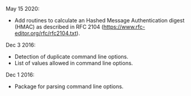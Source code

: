 May 15 2020:
* Add routines to calculate an Hashed Message Authentication digest (HMAC) as
  described in RFC 2104 (https://www.rfc-editor.org/rfc/rfc2104.txt).

Dec 3 2016:
* Detection of duplicate command line options.
* List of values allowed in command line options.

Dec 1 2016:
* Package for parsing command line options.
